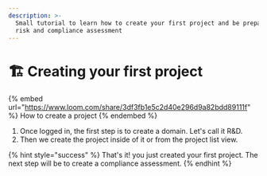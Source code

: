 ```yaml
---
description: >-
  Small tutorial to learn how to create your first project and be prepared for
  risk and compliance assessment
---
```


# 🏗️ Creating your first project

{% embed url="https://www.loom.com/share/3df3fb1e5c2d40e296d9a82bdd89111f" %}
How to create a project
{% endembed %}

1. Once logged in, the first step is to create a domain. Let's call it R\&D.
2. Then we create the project inside of it or from the project list view.

{% hint style="success" %}
That's it! you just created your first project. The next step will be to create a compliance assessment.
{% endhint %}
